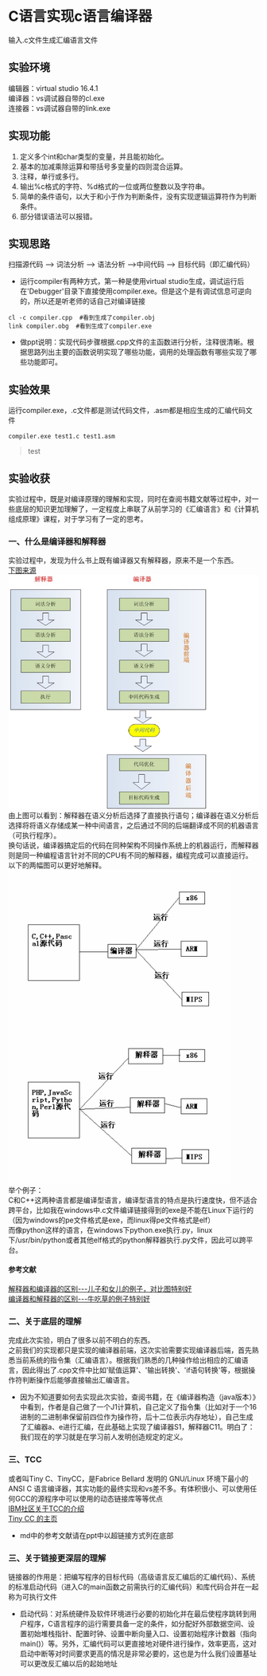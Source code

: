 # C语言实现c语言编译器
输入.c文件生成汇编语言文件
## 实验环境
编辑器：virtual studio 16.4.1  
编译器：vs调试器自带的cl.exe  
连接器：vs调试器自带的link.exe
## 实现功能
1. 定义多个int和char类型的变量，并且能初始化。
2. 基本的加减乘除运算和带括号多变量的四则混合运算。
3. 注释，单行或多行。
4. 输出%c格式的字符、%d格式的一位或两位整数以及字符串。
5. 简单的条件语句，以大于和小于作为判断条件，没有实现逻辑运算符作为判断条件。
6. 部分错误语法可以报错。
## 实现思路
扫描源代码 --> 词法分析 --> 语法分析 -->中间代码 --> 目标代码（即汇编代码）
* 运行compiler有两种方式，第一种是使用virtual studio生成，调试运行后在'Debugger'目录下直接使用compiler.exe。但是这个是有调试信息可逆向的，所以还是听老师的话自己对编译链接
```
cl -c compiler.cpp  #看到生成了compiler.obj
link compiler.obg  #看到生成了compiler.exe
```
* 做ppt说明：实现代码步骤根据.cpp文件的主函数进行分析，注释很清晰。根据思路列出主要的函数说明实现了哪些功能，调用的处理函数有哪些实现了哪些功能即可。
## 实验效果
运行compiler.exe，.c文件都是测试代码文件，.asm都是相应生成的汇编代码文件
```
compiler.exe test1.c test1.asm
```
>test
## 实验收获
实验过程中，既是对编译原理的理解和实现，同时在查阅书籍文献等过程中，对一些底层的知识更加理解了，一定程度上串联了从前学习的《汇编语言》和《计算机组成原理》课程，对于学习有了一定的思考。
### 一、什么是编译器和解释器
实验过程中，发现为什么书上既有编译器又有解释器，原来不是一个东西。  
[下图来源](https://www.cnblogs.com/sword03/archive/2010/06/27/1766147.html)
![](images/vs.jpg)
由上图可以看到：解释器在语义分析后选择了直接执行语句；编译器在语义分析后选择将将语义存储成某一种中间语言，之后通过不同的后端翻译成不同的机器语言（可执行程序）。  
换句话说，编译器搞定后的代码在同种架构不同操作系统上的机器运行，而解释器则是同一种编程语言针对不同的CPU有不同的解释器，编程完成可以直接运行。以下的两幅图可以更好地解释。
![](images/compiler.png)
![](images/interpreter.png)  
举个例子：  
C和C++这两种语言都是编译型语言，编译型语言的特点是执行速度快，但不适合跨平台，比如我在windows中.c文件编译链接得到的exe是不能在Linux下运行的（因为windows的pe文件格式是exe，而linux得pe文件格式是elf）  
而像python这样的语言，在windows下python.exe执行.py，linux下/usr/bin/python或者其他elf格式的python解释器执行.py文件，因此可以跨平台。
#### 参考文献
[解释器和编译器的区别---儿子和女儿的例子，对比图特别好](https://www.cnblogs.com/sword03/archive/2010/06/27/1766147.html)  
[编译器和解释器的区别---牛吃草的例子特别好](https://blog.csdn.net/touzani/article/details/1625760)
### 二、关于底层的理解
完成此次实验，明白了很多以前不明白的东西。  
之前我们的实现都只是实现的编译器前端，这次实验需要实现编译器后端，首先熟悉当前系统的指令集（汇编语言）。根据我们熟悉的几种操作给出相应的汇编语言，因此得出了.cpp文件中比如'赋值运算'、'输出转换'、'if语句转换'等，根据操作符判断操作后能够直接输出汇编语言。  
* 因为不知道要如何去实现此次实验，查阅书籍，在《编译器构造（java版本）》中看到，作者是自己做了一个J1计算机，自己定义了指令集（比如对于一个16进制的二进制串保留前四位作为操作符，后十二位表示内存地址），自己生成了汇编器a、e进行汇编，在此基础上实现了编译器S1，解释器C11。明白了：我们现在的学习就是在学习前人发明创造规定的定义。
### 三、TCC
 或者叫Tiny C、TinyCC，是Fabrice Bellard 发明的 GNU/Linux 环境下最小的 ANSI C 语言编译器，其实功能的最终实现和vs差不多。有体积很小、可以使用任何GCC的源程序中可以使用的动态链接库等等优点  
 [IBM社区关于TCC的介绍](https://www.ibm.com/developerworks/cn/linux/l-tinyc/part1/index.html)  
 [Tiny CC 的主页](http://fabrice.bellard.free.fr/tcc/)
 * md中的参考文献请在ppt中以超链接方式列在底部
### 三、关于链接更深层的理解
链接器的作用是：把编写程序的目标代码（高级语言反汇编后的汇编代码）、系统的标准启动代码（进入C的main函数之前需执行的汇编代码）和库代码合并在一起称为可执行文件
* 启动代码：对系统硬件及软件环境进行必要的初始化并在最后使程序跳转到用户程序，C语言程序的运行需要具备一定的条件，如分配好外部数据空间、设置初始堆栈指针、配置时钟、设置中断向量入口、设置初始程序计数器（指向main()）等。另外，汇编代码可以更直接地对硬件进行操作，效率更高，这对启动中断等对时间要求更高的情况是非常必要的，这也是为什么我们设置基址可以更改反汇编以后的起始地址


